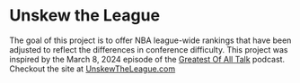 # Unskew the League

The goal of this project is to offer NBA league-wide rankings that have been adjusted to reflect the differences in conference difficulty. This project was inspired by the March 8, 2024 episode of the [Greatest Of All Talk](https://greatestofalltalk.com) podcast. Checkout the site at [UnskewTheLeague.com](https://unskewtheleague.com)
